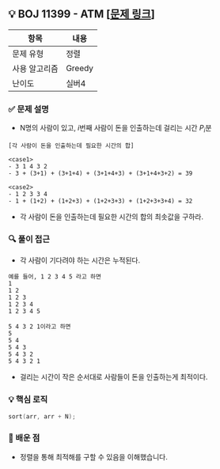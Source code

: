 ## 💡 BOJ 11399 - ATM [[문제 링크](https://www.acmicpc.net/problem/11399)]

| 항목 | 내용 |
|------|------|
| 문제 유형 | 정렬 |
| 사용 알고리즘 | Greedy |
| 난이도 | 실버4 |

### ✅ 문제 설명
- N명의 사람이 있고, $i$번째 사람이 돈을 인출하는데 걸리는 시간 $P_i$분

```
[각 사람이 돈을 인출하는데 필요한 시간의 합]

<case1>
- 3 1 4 3 2
- 3 + (3+1) + (3+1+4) + (3+1+4+3) + (3+1+4+3+2) = 39

<case2>
- 1 2 3 3 4
- 1 + (1+2) + (1+2+3) + (1+2+3+3) + (1+2+3+3+4) = 32
```

- 각 사람이 돈을 인출하는데 필요한 시간의 합의 최솟값을 구하라.

### 🔍 풀이 접근
- 각 사람이 기다려야 하는 시간은 누적된다.

```
예를 들어, 1 2 3 4 5 라고 하면
1
1 2
1 2 3
1 2 3 4
1 2 3 4 5

5 4 3 2 1이라고 하면
5
5 4
5 4 3
5 4 3 2
5 4 3 2 1
```

- 걸리는 시간이 작은 순서대로 사람들이 돈을 인출하는게 최적이다.

### 💡 핵심 로직
```cpp
sort(arr, arr + N);
```

### 📌 배운 점
- 정렬을 통해 최적해를 구할 수 있음을 이해했습니다.

